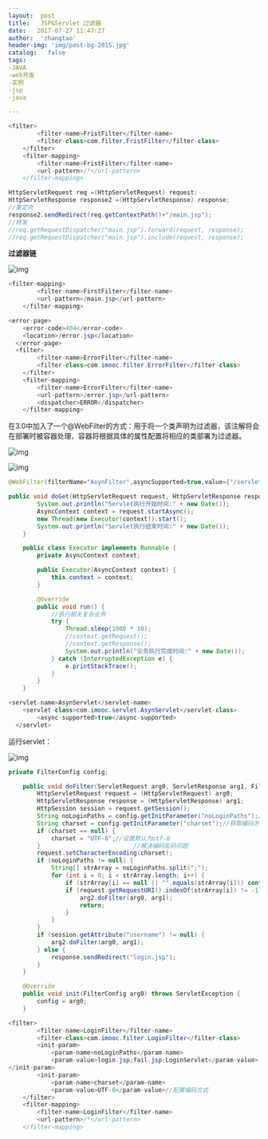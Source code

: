 ```yaml
---
layout:  post
title:   JSP&Servlet 过滤器
date:   2017-07-27 11:47:27
author:  'zhangtao'
header-img: 'img/post-bg-2015.jpg'
catalog:   false
tags:
-JAVA
-web开发
-实例
-jsp
-java

---
```







```java
<filter>
        <filter-name>FristFilter</filter-name>
        <filter-class>com.filter.FristFilter</filter-class>
    </filter>
    <filter-mapping>
        <filter-name>FristFilter</filter-name>
        <url-pattern>/*</url-pattern>
    </filter-mapping>
```
```java
HttpServletRequest req =(HttpServletRequest) request;
HttpServletResponse response2 =(HttpServletResponse) response;
//重定向
response2.sendRedirect(req.getContextPath()+"/main.jsp");
//转发
//req.getRequestDispatcher("main.jsp").forward(request, response);
//req.getRequestDispatcher("main.jsp").include(request, response);
```










**过滤器链**


![img](https://img-blog.csdn.net/20170727114223998?watermark/2/text/aHR0cDovL2Jsb2cuY3Nkbi5uZXQvd3N6Y3kxOTk1MDM=/font/5a6L5L2T/fontsize/400/fill/I0JBQkFCMA==/dissolve/70/gravity/Center)









```java
<filter-mapping>
        <filter-name>FirstFilter</filter-name>
        <url-pattern>/main.jsp</url-pattern>
    </filter-mapping>
```









```java
<error-page>
    <error-code>404</error-code>
    <location>/error.jsp</location>
  </error-page>
  <filter>
        <filter-name>ErrorFilter</filter-name>
        <filter-class>com.imooc.filter.ErrorFilter</filter-class>
    </filter>
    <filter-mapping>
        <filter-name>ErrorFilter</filter-name>
        <url-pattern>/error.jsp</url-pattern>
        <dispatcher>ERROR</dispatcher>
    </filter-mapping>
```





在3.0中加入了一个@WebFilter的方式：用于将一个类声明为过滤器，该注解将会在部署时被容器处理，容器将根据具体的属性配置将相应的类部署为过滤器。


![img](https://img-blog.csdn.net/20170727114356182?watermark/2/text/aHR0cDovL2Jsb2cuY3Nkbi5uZXQvd3N6Y3kxOTk1MDM=/font/5a6L5L2T/fontsize/400/fill/I0JBQkFCMA==/dissolve/70/gravity/Center)


![img](https://img-blog.csdn.net/20170727114414677?watermark/2/text/aHR0cDovL2Jsb2cuY3Nkbi5uZXQvd3N6Y3kxOTk1MDM=/font/5a6L5L2T/fontsize/400/fill/I0JBQkFCMA==/dissolve/70/gravity/Center)

```java
@WebFilter(filterName="AsynFilter",asyncSupported=true,value={"/servlet/AsynServlet"},dispatcherTypes={DispatcherType.REQUEST,DispatcherType.ASYNC})
```


```java
public void doGet(HttpServletRequest request, HttpServletResponse response) throws ServletException, IOException {
        System.out.println("Servlet执行开始时间:" + new Date());
        AsyncContext context = request.startAsync();
        new Thread(new Executor(context)).start();
        System.out.println("Servlet执行结束时间:" + new Date());
    }

    public class Executor implements Runnable {
        private AsyncContext context;

        public Executor(AsyncContext context) {
            this.context = context;
        }

        @Override
        public void run() {
            //执行相关复杂业务
            try {
                Thread.sleep(1000 * 10);
                //context.getRequest();
                //context.getResponse();
                System.out.println("业务执行完成时间:" + new Date());
            } catch (InterruptedException e) {
                e.printStackTrace();
            }
        }
    }
```

```java
<servlet-name>AsynServlet</servlet-name>
    <servlet-class>com.imooc.servlet.AsynServlet</servlet-class>
        <async-supported>true</async-supported>
  </servlet>
```
运行servlet：


![img](https://img-blog.csdn.net/20170727114620424?watermark/2/text/aHR0cDovL2Jsb2cuY3Nkbi5uZXQvd3N6Y3kxOTk1MDM=/font/5a6L5L2T/fontsize/400/fill/I0JBQkFCMA==/dissolve/70/gravity/Center)



```java
private FilterConfig config;

    public void doFilter(ServletRequest arg0, ServletResponse arg1, FilterChain arg2) throws IOException, ServletException {
        HttpServletRequest request = (HttpServletRequest) arg0;
        HttpServletResponse response = (HttpServletResponse) arg1;
        HttpSession session = request.getSession();
        String noLoginPaths = config.getInitParameter("noLoginPaths");//获取不予与过滤的页面
        String charset = config.getInitParameter("charset");//获取编码方式
        if (charset == null) {
            charset = "UTF-8";//设置默认为utf-8
        }                          //解决编码乱码问题
        request.setCharacterEncoding(charset);
        if (noLoginPaths != null) {
            String[] strArray = noLoginPaths.split(";");
            for (int i = 0; i < strArray.length; i++) {
                if (strArray[i] == null || "".equals(strArray[i])) continue;
                if (request.getRequestURI().indexOf(strArray[i]) != -1) {
                    arg2.doFilter(arg0, arg1);
                    return;
                }
            }
        }
        if (session.getAttribute("username") != null) {
            arg2.doFilter(arg0, arg1);
        } else {
            response.sendRedirect("login.jsp");
        }
    }

    @Override
    public void init(FilterConfig arg0) throws ServletException {
        config = arg0;
    }
```

```java
<filter>
        <filter-name>LoginFilter</filter-name>
        <filter-class>com.imooc.filter.LoginFilter</filter-class>
        <init-param>
            <param-name>noLoginPaths</param-name>
            <param-value>login.jsp;fail.jsp;LoginServlet</param-value> //不予与过滤的页面                                        
</init-param>
        <init-param>
            <param-name>charset</param-name>
            <param-value>UTF-8</param-value>//配置编码方式                       </init-param>
    </filter>
    <filter-mapping>
        <filter-name>LoginFilter</filter-name>
        <url-pattern>/*</url-pattern>
    </filter-mapping>
```

